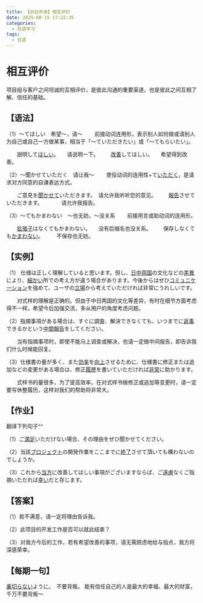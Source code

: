 ```yaml
---
title: 【对日开发】相互评价
date: 2025-08-15 17:22:35
categories:
  - 日语学习
tags:
  - 日语
---
```


# 相互评价

项目组与客户之间坦诚的互相评价，是彼此沟通的重要渠道，也是彼此之间互相了解、信任的基础。

## **【语法】**

（1）～てほしい　希望～，请～
　　前接动词连用形，表示别人如何做或请别人为自己或自己一方做某事，相当于「～ていただきたい」或「～てもらいたい」。

　　説明して[ほしい](http://dict.hjenglish.com/jp/w/ほしい)。　　请说明一下。
　　[改善](http://dict.hjenglish.com/jp/w/改善)してほしい。　　希望得到改善。

（2）～聞かせていただく　请让我～
　　使役动词的连用性+て[いただく](http://dict.hjenglish.com/jp/w/いただく)，是请求对方同意的自谦表达方式。

　　ご意見を[聞かせて](http://dict.hjenglish.com/jp/w/聞く&type=jc)いただきます。　请允许我听听您的意见。
　　[報告](http://dict.hjenglish.com/jp/w/報告)させていただきます。　　　　请允许我报告。

（3）～てもかまわない　～也无妨，～没关系
　　前接用言或助动词的连用形。

　　[拡張子](http://dict.hjenglish.com/jp/w/拡張子)はなくてもかまわない。　　没有后缀名也没关系。
　　保存しなくても[かまわない](http://dict.hjenglish.com/jp/w/かまわない)。　　　不保存也无妨。

## **【实例】**

（1） 仕様は正しく理解していると思います。但し、[日中](http://dict.hjenglish.com/jp/w/日中)[両国](http://dict.hjenglish.com/jp/w/両国)の文化などの[差異](http://dict.hjenglish.com/jp/w/差異)により、[細かい](http://dict.hjenglish.com/jp/w/細かい)所での考え方が違う場合があります。今後からはぜひ[コミュニケーション](http://dict.hjenglish.com/jp/w/コミュニケーション)を強めて、ユーザの[立場](http://dict.hjenglish.com/jp/w/立場)から考えていただければ非常にうれしいです。

　　对式样的理解是正确的。但由于中日两国的文化等差异，有时在细节方面考虑得不一样。希望今后加强交流，多从用户的角度考虑问题。

（2）指摘事項がある場合は、すぐに調査、解決できなくても、いつまでに[返事](http://dict.hjenglish.com/jp/w/返事)できるかという[中間報告](http://dict.hjenglish.com/jp/w/中間報告)をしてください。

　　当有指摘事项时，即使不能马上调查或解决，也请一定做中间报告，即告诉我们什么时候能回复。

（3）仕様書の量が多く、また[効率](http://dict.hjenglish.com/jp/w/効率)を[向上](http://dict.hjenglish.com/jp/w/向上)させるために、仕様書に修正または追加などの変更がある場合は、修正[履歴](http://dict.hjenglish.com/jp/w/履歴)を書いていただければ[非常](http://dict.hjenglish.com/jp/w/非常)に助かります。

　　式样书的量很多，为了提高效率，在对式样书做修正或追加等变更时，请一定要写休整履历，这样对我们的帮助将非常大。

## **【作业】**

翻译下列句子^^

（1）ご[満足](http://dict.hjenglish.com/jp/w/満足)いただけない場合、その理由をぜひ聞かせてください。

（2）当該[プロジェクト](http://dict.hjenglish.com/jp/w/プロジェクト)の開発作業をここまでに[終了](http://dict.hjenglish.com/jp/w/終了)させて頂いても構わないのでしょうか。

（3）これから[当方](http://dict.hjenglish.com/jp/w/当方)に改善してほしい事項がございますならば、ご[遠慮](http://dict.hjenglish.com/jp/w/遠慮)なくご指摘いただれば[幸い](http://dict.hjenglish.com/jp/w/幸い)だと存じます。

## **【答案】**

（1）若不满意，请一定将理由告诉我。

（2）此项目的开发工作是否可以就此结束？

（3）对我方今后的工作，若有希望改善的事项，请无需顾虑地给与指点，我方将深感荣幸。

## **【每期一句】**

[裏切らない](http://dict.hjenglish.com/jp/w/裏切る&type=jc)ように。　不要背叛。
能有信任自己的人是最大的幸福、最大的财富，千万不要背叛～